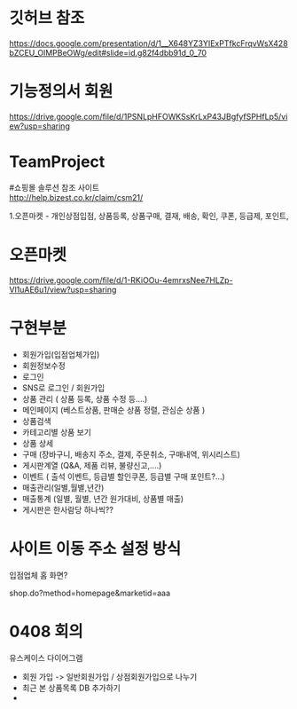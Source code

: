 # 깃허브 참조

https://docs.google.com/presentation/d/1__X648YZ3YIExPTfkcFrqvWsX428bZCEU_OlMPBeOWg/edit#slide=id.g82f4dbb91d_0_70

# 기능정의서 회원

https://drive.google.com/file/d/1PSNLpHFOWKSsKrLxP43JBgfyfSPHfLp5/view?usp=sharing

# TeamProject

#쇼핑몰 솔루션 참조 사이트  
http://help.bizest.co.kr/claim/csm21/

1.오픈마켓 - 개인상점입점, 상품등록, 상품구매, 결재, 배송, 확인, 쿠폰, 등급제, 포인트,

# 오픈마켓

https://drive.google.com/file/d/1-RKiOOu-4emrxsNee7HLZp-Vl1uAE6u1/view?usp=sharing

# 구현부분

- 회원가입(입점업체가입)
- 회원정보수정
- 로그인
- SNS로 로그인 / 회원가입
- 상품 관리 ( 상품 등록, 상품 수정 등....)
- 메인페이지 (베스트상품, 판매순 상품 정렬, 관심순 상품 )
- 상품검색
- 카테고리별 상품 보기
- 상품 상세
- 구매 (장바구니, 배송지 주소, 결제, 주문취소, 구매내역, 위시리스트)
- 게시판계열 (Q&A, 제품 리뷰, 불량신고,....)
- 이벤트 ( 출석 이벤트, 등급별 할인쿠폰, 등급별 구매 포인트?...)
- 매출관리(일별,월별,년간)
- 매출통계 (일별, 월별, 년간 원가대비, 상품별 매출)
- 게시판은 한사람당 하나씩??

# 사이트 이동 주소 설정 방식

입점업체 홈 화면?

shop.do?method=homepage&marketid=aaa

# 0408 회의

유스케이스 다이어그램

- 회원 가입 -> 일반회원가입 / 상점회원가입으로 나누기
- 최근 본 상품목록 DB 추가하기
-
